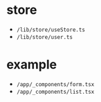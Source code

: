 # store

- `/lib/store/useStore.ts`
- `/lib/store/user.ts`

# example

- `/app/_components/form.tsx`
- `/app/_components/list.tsx`
